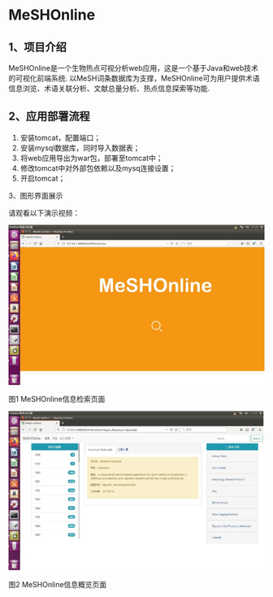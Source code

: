 # MeSHOnline

## 1、项目介绍

MeSHOnline是一个生物热点可视分析web应用，这是一个基于Java和web技术的可视化前端系统. 以MeSH词条数据库为支撑，MeSHOnline可为用户提供术语信息浏览、术语关联分析、文献总量分析、热点信息探索等功能. 

## 2、应用部署流程

1. 安装tomcat，配置端口；
2. 安装mysql数据库，同时导入数据表；
3. 将web应用导出为war包，部署至tomcat中；
4. 修改tomcat中对外部包依赖以及mysq连接设置；
5. 开启tomcat；

3、图形界面展示

请观看以下演示视频：



![img](README.assets/wps3520.tmp.jpg)

图1 MeSHOnline信息检索页面

![img](README.assets/wps6142.tmp.jpg)

图2 MeSHOnline信息概览页面